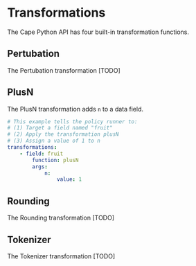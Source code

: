 # Transformations

The Cape Python API has four built-in transformation functions.

## Pertubation

The Pertubation transformation [TODO]

## PlusN

The PlusN transformation adds `n` to a data field.

``` yaml
# This example tells the policy runner to:
# (1) Target a field named "fruit"
# (2) Apply the transformation plusN 
# (3) Assign a value of 1 to n
transformations:
    - field: fruit
        function: plusN
        args:
            n:
                value: 1
```

## Rounding

The Rounding transformation [TODO]

## Tokenizer

The Tokenizer transformation [TODO]